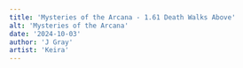 ```yaml
---
title: 'Mysteries of the Arcana - 1.61 Death Walks Above'
alt: 'Mysteries of the Arcana'
date: '2024-10-03'
author: 'J Gray'
artist: 'Keira'
---
```

